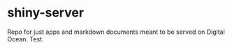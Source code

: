 # shiny-server
Repo for just apps and markdown documents meant to be served on Digital Ocean. 
Test.
